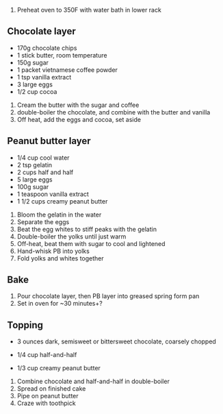 1. Preheat oven to 350F with water bath in lower rack

## Chocolate layer

* 170g chocolate chips
* 1 stick butter, room temperature
* 150g sugar
* 1 packet vietnamese coffee powder
* 1 tsp vanilla extract
* 3 large eggs
* 1/2 cup cocoa


1. Cream the butter with the sugar and coffee
1. double-boiler the chocolate, and combine with the butter and vanilla
1. Off heat, add the eggs and cocoa, set aside

## Peanut butter layer

* 1/4 cup cool water
* 2 tsp gelatin
* 2 cups half and half
* 5 large eggs
* 100g sugar
* 1 teaspoon vanilla extract
* 1 1/2 cups creamy peanut butter

1. Bloom the gelatin in the water
1. Separate the eggs
1. Beat the egg whites to stiff peaks with the gelatin
1. Double-boiler the yolks until just warm
1. Off-heat, beat them with sugar to cool and lightened
1. Hand-whisk PB into yolks
1. Fold yolks and whites together

## Bake

1. Pour chocolate layer, then PB layer into greased spring form pan
1. Set in oven for ~30 minutes+?

## Topping

* 3 ounces dark, semisweet or bittersweet chocolate, coarsely chopped
* 1/4 cup half-and-half

* 1/3 cup creamy peanut butter

1. Combine chocolate and half-and-half in double-boiler
1. Spread on finished cake
1. Pipe on peanut butter
1. Craze with toothpick
